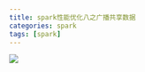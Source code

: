 ```yaml
---
title: spark性能优化八之广播共享数据
categories: spark  
tags: [spark]
---
```




![](http://ols7leonh.bkt.clouddn.com//assert/img/bigdata/spark从入门到精通_笔记/broadcast.png)











